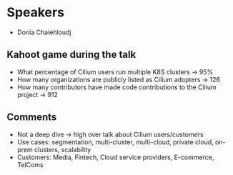 # Speakers
* Donia Chaiehloudj

## Kahoot game during the talk
* What percentage of Cilium users run multiple K8S clusters -> 95%
* How many organizations are publicly listed as Cilium adopters -> 126 
* How many contributors have made code contributions to the Cilium project -> 912

## Comments
* Not a deep dive -> high over talk about Cilium users/customers
* Use cases: segmentation, multi-cluster, multi-cloud, private cloud, on-prem clusters, scalability
* Customers: Media, Fintech, Cloud service providers, E-commerce, TelComs